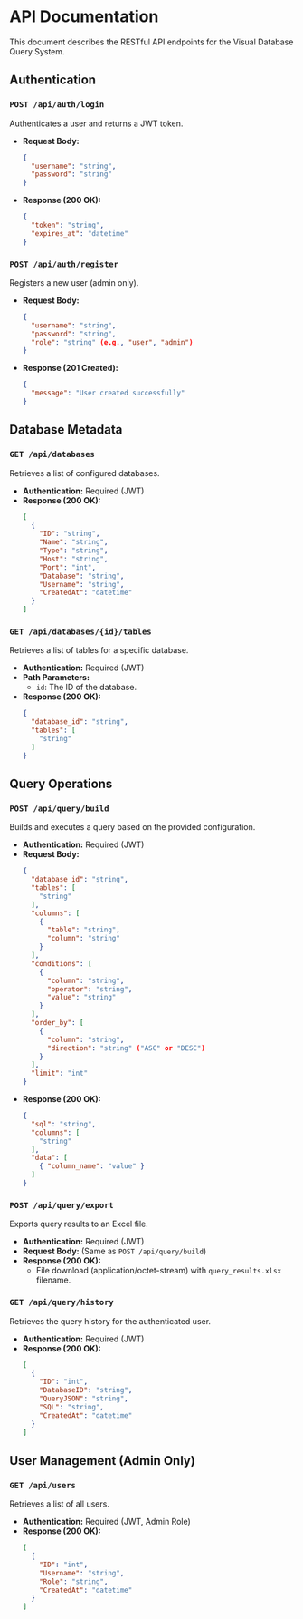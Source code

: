 # API Documentation

This document describes the RESTful API endpoints for the Visual Database Query System.

## Authentication

### `POST /api/auth/login`

Authenticates a user and returns a JWT token.

*   **Request Body:**
    ```json
    {
      "username": "string",
      "password": "string"
    }
    ```
*   **Response (200 OK):**
    ```json
    {
      "token": "string",
      "expires_at": "datetime"
    }
    ```

### `POST /api/auth/register`

Registers a new user (admin only).

*   **Request Body:**
    ```json
    {
      "username": "string",
      "password": "string",
      "role": "string" (e.g., "user", "admin")
    }
    ```
*   **Response (201 Created):**
    ```json
    {
      "message": "User created successfully"
    }
    ```

## Database Metadata

### `GET /api/databases`

Retrieves a list of configured databases.

*   **Authentication:** Required (JWT)
*   **Response (200 OK):**
    ```json
    [
      {
        "ID": "string",
        "Name": "string",
        "Type": "string",
        "Host": "string",
        "Port": "int",
        "Database": "string",
        "Username": "string",
        "CreatedAt": "datetime"
      }
    ]
    ```

### `GET /api/databases/{id}/tables`

Retrieves a list of tables for a specific database.

*   **Authentication:** Required (JWT)
*   **Path Parameters:**
    *   `id`: The ID of the database.
*   **Response (200 OK):**
    ```json
    {
      "database_id": "string",
      "tables": [
        "string"
      ]
    }
    ```

## Query Operations

### `POST /api/query/build`

Builds and executes a query based on the provided configuration.

*   **Authentication:** Required (JWT)
*   **Request Body:**
    ```json
    {
      "database_id": "string",
      "tables": [
        "string"
      ],
      "columns": [
        {
          "table": "string",
          "column": "string"
        }
      ],
      "conditions": [
        {
          "column": "string",
          "operator": "string",
          "value": "string"
        }
      ],
      "order_by": [
        {
          "column": "string",
          "direction": "string" ("ASC" or "DESC")
        }
      ],
      "limit": "int"
    }
    ```
*   **Response (200 OK):**
    ```json
    {
      "sql": "string",
      "columns": [
        "string"
      ],
      "data": [
        { "column_name": "value" }
      ]
    }
    ```

### `POST /api/query/export`

Exports query results to an Excel file.

*   **Authentication:** Required (JWT)
*   **Request Body:** (Same as `POST /api/query/build`)
*   **Response (200 OK):**
    *   File download (application/octet-stream) with `query_results.xlsx` filename.

### `GET /api/query/history`

Retrieves the query history for the authenticated user.

*   **Authentication:** Required (JWT)
*   **Response (200 OK):**
    ```json
    [
      {
        "ID": "int",
        "DatabaseID": "string",
        "QueryJSON": "string",
        "SQL": "string",
        "CreatedAt": "datetime"
      }
    ]
    ```

## User Management (Admin Only)

### `GET /api/users`

Retrieves a list of all users.

*   **Authentication:** Required (JWT, Admin Role)
*   **Response (200 OK):**
    ```json
    [
      {
        "ID": "int",
        "Username": "string",
        "Role": "string",
        "CreatedAt": "datetime"
      }
    ]
    ```
